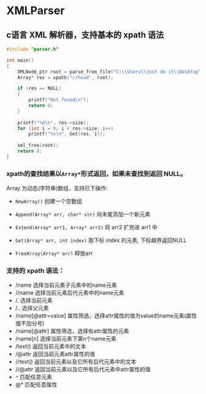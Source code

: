 # XMLParser

## c语言 XML 解析器，支持基本的 xpath 语法

```c
#include "parser.h"

int main()
{
    XMLNode_ptr root = parse_from_file("C:\\Users\\just do it\\Desktop\\test3.html");
    Array* res = xpath("//head", root);

    if (res == NULL)
    {
        printf("Not found\n");
        return 0;
    }
       
    printf("%d\n", res->size);
    for (int i = 0; i < res->size; i++)
        printf("%s\n", Get(res, i));
 
    xml_free(root);
    return 0;
}
```



### xpath的查找结果以`Array*`形式返回，如果未查找到返回 NULL。

Array 为动态(字符串)数组，支持已下操作:

- `NewArray()` 创建一个空数组

- `Append(Array* arr, char* str)`  向末尾添加一个新元素

- `Extend(Array* arr1, Array* arr2)` 将 arr2 扩充进 arr1 中

- `Get(Array* arr, int index)` 取下标 index 的元素, 下标越界返回NULL

- `FreeArray(Array* arr)` 释放arr

  

### 支持的 xpath 语法：

- /name 选择当前元素子元素中的name元素
- //name 选择当前元素后代元素中的name元素
- /. 选择当前元素
- /.. 选择父元素
- /name[@attr=value] 属性筛选，选择attr属性的值为value的name元素(属性值不加分号)
- /name[@attr] 属性筛选，选择有attr属性的元素
- /name[n] 选择当前元素下第n个name元素
- /text() 返回当前元素中的文本
- /@attr 返回当前元素attr属性的值
- //text() 返回当前元素以及它所有后代元素中的文本
- //@attr 返回当前元素以及它所有后代元素中attr属性的值
- `*` 匹配任意元素
- @* 匹配任意属性